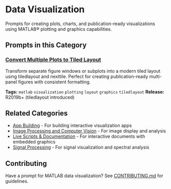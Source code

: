 # Data Visualization

Prompts for creating plots, charts, and publication-ready visualizations using MATLAB&reg; plotting and graphics capabilities.

## Prompts in this Category

### [Convert Multiple Plots to Tiled Layout](convert-plots-to-tiledlayout.md)
Transform separate figure windows or subplots into a modern tiled layout using tiledlayout and nexttile. Perfect for creating publication-ready multi-panel figures with consistent formatting.

**Tags:** `matlab` `visualization` `plotting` `layout` `graphics` `tiledlayout`
**Release:** R2019b+ (tiledlayout introduced)

## Related Categories

- [App Building](../app-building/) - For building interactive visualization apps
- [Image Processing and Computer Vision](../image-processing-and-computer-vision/) - For image display and analysis
- [Live Scripts & Documentation](../live-scripts-documentation/) - For interactive documents with embedded graphics
- [Signal Processing](../signal-processing/) - For signal visualization and spectral analysis

## Contributing

Have a prompt for MATLAB data visualization? See [CONTRIBUTING.md](../../CONTRIBUTING.md) for guidelines.
